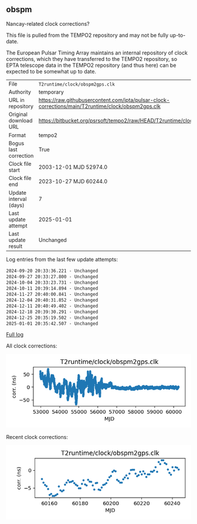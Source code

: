 
## obspm

Nancay-related clock corrections?

This file is pulled from the TEMPO2 repository and may not be fully
up-to-date.

The European Pulsar Timing Array maintains an internal repository
of clock corrections, which they have transferred to the TEMPO2
repository, so  EPTA telescope data in the TEMPO2 repository (and
thus here) can be expected to be somewhat up to date.

|     |     |
|:--- |:--- |
| File | `T2runtime/clock/obspm2gps.clk` |
| Authority | temporary |
| URL in repository | <https://raw.githubusercontent.com/ipta/pulsar-clock-corrections/main/T2runtime/clock/obspm2gps.clk> |
| Original download URL | <https://bitbucket.org/psrsoft/tempo2/raw/HEAD/T2runtime/clock/obspm2gps.clk> |
| Format | tempo2 |
| Bogus last correction | True |
| Clock file start | 2003-12-01 MJD 52974.0 |
| Clock file end | 2023-10-27 MJD 60244.0 |
| Update interval (days) | 7 |
| Last update attempt | 2025-01-01 |
| Last update result | Unchanged |

Log entries from the last few update attempts:
```
2024-09-20 20:33:36.221 - Unchanged
2024-09-27 20:33:27.800 - Unchanged
2024-10-04 20:33:23.731 - Unchanged
2024-10-11 20:39:14.894 - Unchanged
2024-11-27 20:40:00.841 - Unchanged
2024-12-04 20:40:31.852 - Unchanged
2024-12-11 20:40:49.402 - Unchanged
2024-12-18 20:39:30.291 - Unchanged
2024-12-25 20:35:19.502 - Unchanged
2025-01-01 20:35:42.507 - Unchanged
```
[Full log](https://raw.githubusercontent.com/ipta/pulsar-clock-corrections/main/log/T2runtime/clock/obspm2gps.clk.log)


All clock corrections:

![plot of all clock corrections](obspm2gps.clk.png "All corrections")

Recent clock corrections:

![plot of recent clock corrections](obspm2gps.clk.short.png "Recent corrections")

